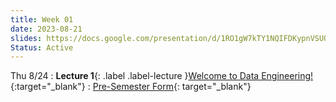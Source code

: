 ```yaml
---
title: Week 01
date: 2023-08-21
slides: https://docs.google.com/presentation/d/1RO1gW7kTY1NQIFDKypnVSUOAfKkAHdxNa9vBm17QWsQ/edit?usp=sharing
Status: Active
---
```


Thu 8/24
: **Lecture 1**{: .label .label-lecture }[Welcome to Data Engineering!]({{page.slides}}){:target="\_blank"}
  : [Pre-Semester Form](https://docs.google.com/forms/d/e/1FAIpQLSfxCLiImx1GXRkTvlmiCSK2hYMjjyxcyje1RyLU5PfKgDZ_JQ/viewform){: target="\_blank"}
